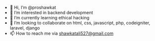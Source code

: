- 👋 Hi, I’m @proshawkat
- 👀 I’m interested in backend development
- 🌱 I’m currently learning ethical hacking
- 💞️ I’m looking to collaborate on html, css, javascript, php, codeigniter, laravel, django
- 📫 How to reach me via shawkatali527@gmail.com

<!---
proshawkat/proshawkat is a ✨ special ✨ repository because its `README.md` (this file) appears on your GitHub profile.
You can click the Preview link to take a look at your changes.
--->
